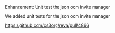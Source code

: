 Enhancement: Unit test the json ocm invite manager

We added unit tests for the json ocm invite manager

https://github.com/cs3org/reva/pull/4866
